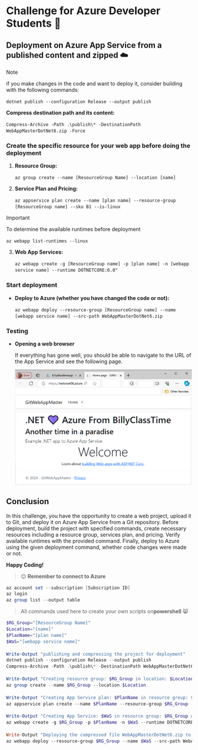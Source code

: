 # Challenge for Azure Developer Students :green_apple:
## Deployment on Azure App Service from a published content and zipped :cloud:	

> [!NOTE]
>
> if you make changes in the code and want to deploy it, consider building with the following commands:
>
> `dotnet publish --configuration Release --output publish`
>
> **Compress destination path and its content:**
>
> `Compress-Archive -Path .\publish\* -DestinationPath WebAppMasterDotNet6.zip -Force`

### Create the specific resource for your web app before doing the deployment

1. **Resource Group:**

   `az group create --name [ResourceGroup Name] --location [name]`

2. **Service Plan and Pricing:**

   `az appservice plan create --name [plan name] --resource-group [ResourceGroup name] --sku B1 --is-linux`

> [!IMPORTANT]
>
> To determine the available runtimes before deployment
>
> `az webapp list-runtimes --linux`

3. **Web App Services:**

   `az webapp create -g [ResourceGroup name] -p [plan name] -n [webapp service name] --runtime DOTNETCORE:6.0"`

### Start deployment

- **Deploy to Azure (whether you have changed the code or not):**

  `az webapp deploy --resource-group [ResourceGroup name] --name [webapp service name] --src-path WebAppMasterDotNet6.zip`

### **Testing**

- **Opening a web browser**

  If everything has gone well, you should be able to navigate to the URL of the App Service and see the following page.

  ![](img/01.png)

## Conclusion

In this challenge, you have the opportunity to create a web project, upload it to Git, and deploy it on Azure App Service from a Git repository. Before deployment, build the project with specified commands, create necessary resources including a resource group, services plan, and pricing. Verify available runtimes with the provided command. Finally, deploy to Azure using the given deployment command, whether code changes were made or not.

**Happy Coding!**



> :wink: **Remember to connect to Azure**

```powershell
az account set --subscription [Subscription ID]
az login
az group list --output table
```

> All commands used here to create your own scripts ​on **​pow​er​sh​el​l** :smile_cat:

```powershell
$RG_Group="[ResourceGroup Name]"
$Location="[name]"
$PlanName="[plan name]"
$WaS="[webapp service name]"

Write-Output "publishing and compressing the project for deployment"
dotnet publish --configuration Release --output publish
Compress-Archive -Path .\publish\* -DestinationPath WebAppMasterDotNet6.zip -Force

Write-Output "Creating resource group: $RG_Group in location: $Location"
az group create --name $RG_Group --location $Location

Write-Output "Creating App Service plan: $PlanName in resource group: $RG_Group"
az appservice plan create --name $PlanName --resource-group $RG_Group --sku B1 --is-linux

Write-Output "Creating App Service: $WaS in resource group: $RG_Group with plan: $PlanName"
az webapp create -g $RG_Group -p $PlanName -n $WaS --runtime DOTNETCORE:6.0

Write-Output "Deploying the compressed file WebAppMasterDotNet6.zip to App Service: $WaS"
az webapp deploy --resource-group $RG_Group --name $WaS --src-path WebAppMasterDotNet6.zip`
```

